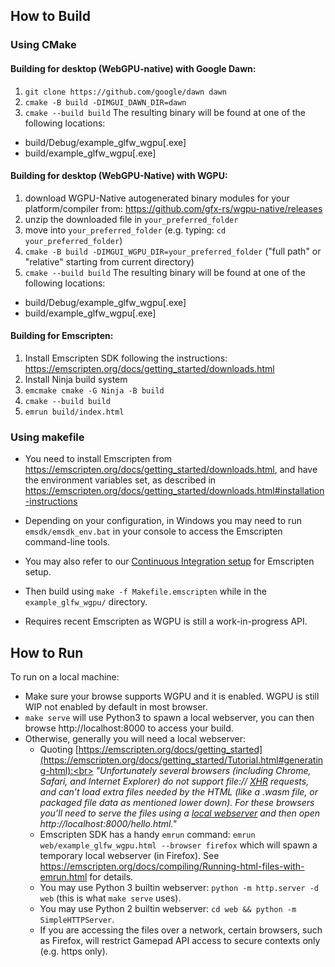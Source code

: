 ## How to Build     

### Using CMake
#### Building for desktop (WebGPU-native) with Google Dawn:
 1. `git clone https://github.com/google/dawn dawn`
 2. `cmake -B build -DIMGUI_DAWN_DIR=dawn`
 3. `cmake --build build`
The resulting binary will be found at one of the following locations:
  * build/Debug/example_glfw_wgpu[.exe]
  * build/example_glfw_wgpu[.exe]

#### Building for desktop (WebGPU-Native) with WGPU:
 1. download WGPU-Native autogenerated binary modules for your platform/compiler from: https://github.com/gfx-rs/wgpu-native/releases
 2. unzip the downloaded file in `your_preferred_folder`
 3. move into `your_preferred_folder` (e.g. typing: `cd your_preferred_folder`)
 4. `cmake -B build -DIMGUI_WGPU_DIR=your_preferred_folder`  ("full path" or "relative" starting from current directory)
 5. `cmake --build build`
The resulting binary will be found at one of the following locations:
  * build/Debug/example_glfw_wgpu[.exe]
  * build/example_glfw_wgpu[.exe]

#### Building for Emscripten:
 1. Install Emscripten SDK following the instructions: https://emscripten.org/docs/getting_started/downloads.html
 2. Install Ninja build system
 3. `emcmake cmake -G Ninja -B build`
 3. `cmake --build build`
 4. `emrun build/index.html` 


### Using makefile 

- You need to install Emscripten from https://emscripten.org/docs/getting_started/downloads.html, and have the environment variables set, as described in https://emscripten.org/docs/getting_started/downloads.html#installation-instructions

- Depending on your configuration, in Windows you may need to run `emsdk/emsdk_env.bat` in your console to access the Emscripten command-line tools.

- You may also refer to our [Continuous Integration setup](https://github.com/ocornut/imgui/tree/master/.github/workflows) for Emscripten setup.

- Then build using `make -f Makefile.emscripten` while in the `example_glfw_wgpu/` directory.

- Requires recent Emscripten as WGPU is still a work-in-progress API.

## How to Run

To run on a local machine:
- Make sure your browse supports WGPU and it is enabled. WGPU is still WIP not enabled by default in most browser.
- `make serve` will use Python3 to spawn a local webserver, you can then browse http://localhost:8000 to access your build.
- Otherwise, generally you will need a local webserver:
  - Quoting [https://emscripten.org/docs/getting_started](https://emscripten.org/docs/getting_started/Tutorial.html#generating-html):<br>
_"Unfortunately several browsers (including Chrome, Safari, and Internet Explorer) do not support file:// [XHR](https://emscripten.org/docs/site/glossary.html#term-xhr) requests, and can’t load extra files needed by the HTML (like a .wasm file, or packaged file data as mentioned lower down). For these browsers you’ll need to serve the files using a [local webserver](https://emscripten.org/docs/getting_started/FAQ.html#faq-local-webserver) and then open http://localhost:8000/hello.html."_
  - Emscripten SDK has a handy `emrun` command: `emrun web/example_glfw_wgpu.html --browser firefox` which will spawn a temporary local webserver (in Firefox). See https://emscripten.org/docs/compiling/Running-html-files-with-emrun.html for details.
  - You may use Python 3 builtin webserver: `python -m http.server -d web` (this is what `make serve` uses).
  - You may use Python 2 builtin webserver: `cd web && python -m SimpleHTTPServer`.
  - If you are accessing the files over a network, certain browsers, such as Firefox, will restrict Gamepad API access to secure contexts only (e.g. https only).
